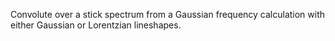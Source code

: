 Convolute over a stick spectrum from a Gaussian frequency calculation with either Gaussian or Lorentzian lineshapes.
